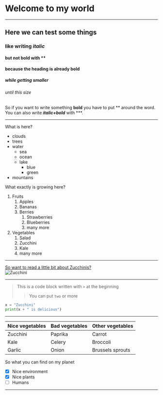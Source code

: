 
# Welcome to my world

---

## Here we can test some things
### like writing *italic*
#### but not bold with \**
#### because the heading is already bold
##### while getting smaller
###### until this size

So if you want to write something **bold** you have to put \** around the word. You can also write ***italic+bold*** with \***.

---

What is here?
- clouds
- trees
- water
    - sea
    - ocean
    - lake
        - blue
        - green
- mountains

What exactly is growing here?
1. Fruits
    1. Apples
    2. Bananas
    3. Berries
        1. Strawberries
        2. Blueberries
        3. many more
2. Vegetables
    1. Salad
    2. Zucchini
    3. Kale
    4. many more

---

[So want to read a little bit about Zucchinis?](https://en.wikipedia.org/wiki/Zucchini) \
![Zucchini](https://upload.wikimedia.org/wikipedia/commons/thumb/9/92/CSA-Striped-Zucchini.jpg/250px-CSA-Striped-Zucchini.jpg)

---

> This is a code block written with `>` at the beginning
>> You can put `two` or more

```python
x = "Zucchini"
print(x + " is delicious")
```

---

| Nice vegetables | Bad vegetables | Other vegetables|
|-----------------|----------------|-----------------|
| Zucchini        | Paprika        | Carrot          |
| Kale            | Celery         | Broccoli        |
| Garlic          | Onion          | Brussels sprouts|


So what you can find on my planet
- [x] Nice environment
- [x] Nice plants
- [ ] Humans

---